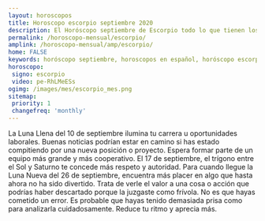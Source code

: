 ```yaml
---
layout: horoscopos
title: Horoscopo escorpio septiembre 2020
description: El Horóscopo septiembre de Escorpio todo lo que tienen los astros preparados para este mes, amor, trabajo, familia. Todo sobre astrologia, tarot, predicciones. Horoscopo gratis en español, predicciones y astrología.
permalink: /horoscopo-mensual/escorpio/
amplink: /horoscopo-mensual/amp/escorpio/
home: FALSE
keywords: horóscopo septiembre, horoscopos en español, horóscopo escorpio septiembre , horóscopo esperanza gracia, horoscop, horóscopos gratis, horoscopo escorpio, Tarot, Astrologia, Zodíaco, escorpio, horoscopo gratis, horoscopo del mes 
horoscopo:
 signo: escorpio
 video: pe-RhLMeESs 
ogimg: /images/mes/escorpio_mes.png
sitemap:
 priority: 1
 changefreq: 'monthly'
---
```



La Luna Llena del 10 de septiembre ilumina tu carrera u oportunidades laborales. Buenas noticias podrían estar en camino si has estado compitiendo por una nueva posición o proyecto. Espera formar parte de un equipo más grande y más cooperativo. El 17 de septiembre, el trígono entre el Sol y Saturno te concede más respeto y autoridad. Para cuando llegue la Luna Nueva del 26 de septiembre, encuentra más placer en algo que hasta ahora no ha sido divertido. Trata de verle el valor a una cosa o acción que podrías haber descartado porque la juzgaste como frívola. No es que hayas cometido un error. Es probable que hayas tenido demasiada prisa como para analizarla cuidadosamente. Reduce tu ritmo y aprecia más.